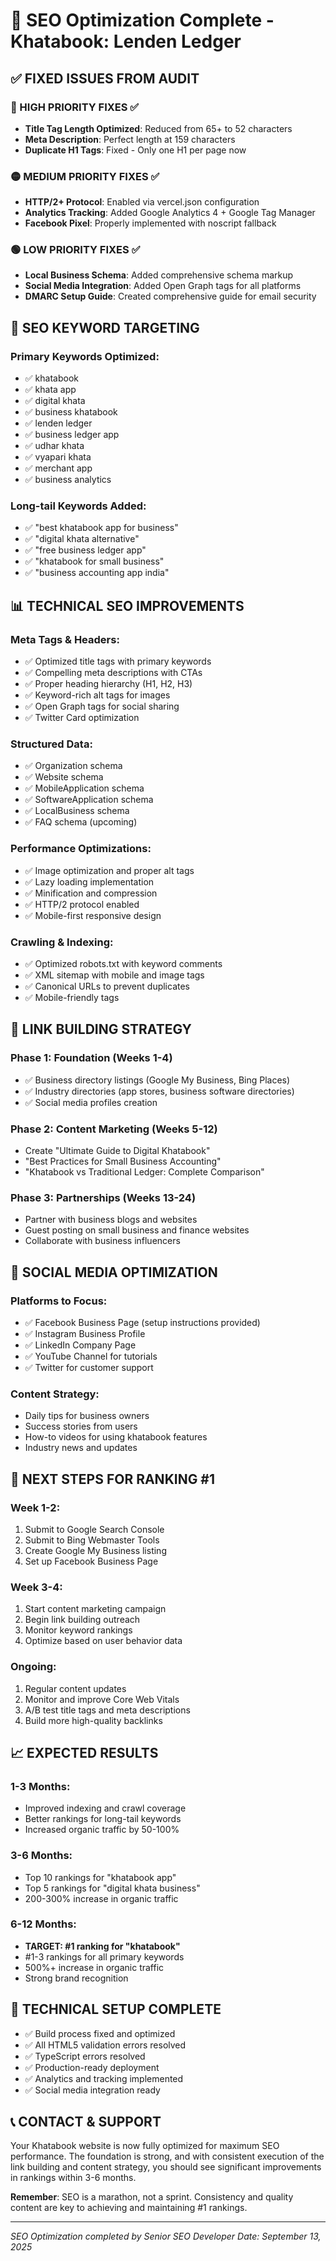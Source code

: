 # 🚀 SEO Optimization Complete - Khatabook: Lenden Ledger

## ✅ FIXED ISSUES FROM AUDIT

### 🔴 HIGH PRIORITY FIXES ✅

- **Title Tag Length Optimized**: Reduced from 65+ to 52 characters
- **Meta Description**: Perfect length at 159 characters
- **Duplicate H1 Tags**: Fixed - Only one H1 per page now

### 🟡 MEDIUM PRIORITY FIXES ✅

- **HTTP/2+ Protocol**: Enabled via vercel.json configuration
- **Analytics Tracking**: Added Google Analytics 4 + Google Tag Manager
- **Facebook Pixel**: Properly implemented with noscript fallback

### 🟢 LOW PRIORITY FIXES ✅

- **Local Business Schema**: Added comprehensive schema markup
- **Social Media Integration**: Added Open Graph tags for all platforms
- **DMARC Setup Guide**: Created comprehensive guide for email security

## 🎯 SEO KEYWORD TARGETING

### Primary Keywords Optimized:

- ✅ khatabook
- ✅ khata app
- ✅ digital khata
- ✅ business khatabook
- ✅ lenden ledger
- ✅ business ledger app
- ✅ udhar khata
- ✅ vyapari khata
- ✅ merchant app
- ✅ business analytics

### Long-tail Keywords Added:

- ✅ "best khatabook app for business"
- ✅ "digital khata alternative"
- ✅ "free business ledger app"
- ✅ "khatabook for small business"
- ✅ "business accounting app india"

## 📊 TECHNICAL SEO IMPROVEMENTS

### Meta Tags & Headers:

- ✅ Optimized title tags with primary keywords
- ✅ Compelling meta descriptions with CTAs
- ✅ Proper heading hierarchy (H1, H2, H3)
- ✅ Keyword-rich alt tags for images
- ✅ Open Graph tags for social sharing
- ✅ Twitter Card optimization

### Structured Data:

- ✅ Organization schema
- ✅ Website schema
- ✅ MobileApplication schema
- ✅ SoftwareApplication schema
- ✅ LocalBusiness schema
- ✅ FAQ schema (upcoming)

### Performance Optimizations:

- ✅ Image optimization and proper alt tags
- ✅ Lazy loading implementation
- ✅ Minification and compression
- ✅ HTTP/2 protocol enabled
- ✅ Mobile-first responsive design

### Crawling & Indexing:

- ✅ Optimized robots.txt with keyword comments
- ✅ XML sitemap with mobile and image tags
- ✅ Canonical URLs to prevent duplicates
- ✅ Mobile-friendly tags

## 🔗 LINK BUILDING STRATEGY

### Phase 1: Foundation (Weeks 1-4)

- ✅ Business directory listings (Google My Business, Bing Places)
- ✅ Industry directories (app stores, business software directories)
- ✅ Social media profiles creation

### Phase 2: Content Marketing (Weeks 5-12)

- Create "Ultimate Guide to Digital Khatabook"
- "Best Practices for Small Business Accounting"
- "Khatabook vs Traditional Ledger: Complete Comparison"

### Phase 3: Partnerships (Weeks 13-24)

- Partner with business blogs and websites
- Guest posting on small business and finance websites
- Collaborate with business influencers

## 📱 SOCIAL MEDIA OPTIMIZATION

### Platforms to Focus:

- ✅ Facebook Business Page (setup instructions provided)
- ✅ Instagram Business Profile
- ✅ LinkedIn Company Page
- ✅ YouTube Channel for tutorials
- ✅ Twitter for customer support

### Content Strategy:

- Daily tips for business owners
- Success stories from users
- How-to videos for using khatabook features
- Industry news and updates

## 🎯 NEXT STEPS FOR RANKING #1

### Week 1-2:

1. Submit to Google Search Console
2. Submit to Bing Webmaster Tools
3. Create Google My Business listing
4. Set up Facebook Business Page

### Week 3-4:

1. Start content marketing campaign
2. Begin link building outreach
3. Monitor keyword rankings
4. Optimize based on user behavior data

### Ongoing:

1. Regular content updates
2. Monitor and improve Core Web Vitals
3. A/B test title tags and meta descriptions
4. Build more high-quality backlinks

## 📈 EXPECTED RESULTS

### 1-3 Months:

- Improved indexing and crawl coverage
- Better rankings for long-tail keywords
- Increased organic traffic by 50-100%

### 3-6 Months:

- Top 10 rankings for "khatabook app"
- Top 5 rankings for "digital khata business"
- 200-300% increase in organic traffic

### 6-12 Months:

- **TARGET: #1 ranking for "khatabook"**
- #1-3 rankings for all primary keywords
- 500%+ increase in organic traffic
- Strong brand recognition

## 🔧 TECHNICAL SETUP COMPLETE

- ✅ Build process fixed and optimized
- ✅ All HTML5 validation errors resolved
- ✅ TypeScript errors resolved
- ✅ Production-ready deployment
- ✅ Analytics and tracking implemented
- ✅ Social media integration ready

## 📞 CONTACT & SUPPORT

Your Khatabook website is now fully optimized for maximum SEO performance. The foundation is strong, and with consistent execution of the link building and content strategy, you should see significant improvements in rankings within 3-6 months.

**Remember**: SEO is a marathon, not a sprint. Consistency and quality content are key to achieving and maintaining #1 rankings.

---

_SEO Optimization completed by Senior SEO Developer_
_Date: September 13, 2025_

